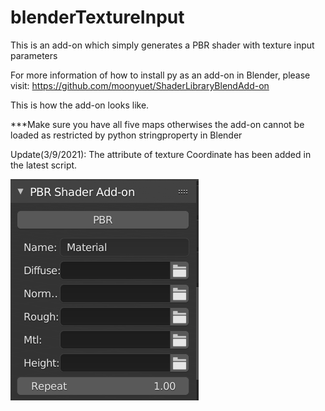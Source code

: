 # blenderTextureInput
This is an add-on which simply generates a PBR shader with texture input parameters

For more information of how to install py as an add-on in Blender, please visit: https://github.com/moonyuet/ShaderLibraryBlendAdd-on

This is how the add-on looks like.

***Make sure you have all five maps otherwises the add-on cannot be loaded as restricted by python stringproperty in Blender

Update(3/9/2021): The attribute of texture Coordinate has been added in the latest script.


![alt text](https://github.com/moonyuet/blenderTextureInput/blob/main/texturecoordinate.png?raw=true)

